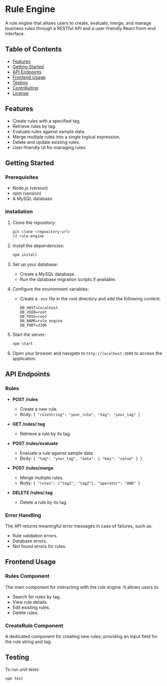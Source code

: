 # Rule Engine

A rule engine that allows users to create, evaluate, merge, and manage business rules through a RESTful API and a user-friendly React front-end interface.

## Table of Contents

- [Features](#features)
- [Getting Started](#getting-started)
- [API Endpoints](#api-endpoints)
- [Frontend Usage](#frontend-usage)
- [Testing](#testing)
- [Contributing](#contributing)
- [License](#license)

## Features

- Create rules with a specified tag.
- Retrieve rules by tag.
- Evaluate rules against sample data.
- Merge multiple rules into a single logical expression.
- Delete and update existing rules.
- User-friendly UI for managing rules.

## Getting Started

### Prerequisites

- Node.js (version)
- npm (version)
- A MySQL database

### Installation

1. Clone the repository:
    ```bash
    git clone <repository-url>
    cd rule-engine
    ```

2. Install the dependencies:
    ```bash
    npm install
    ```

3. Set up your database:
    - Create a MySQL database.
    - Run the database migration scripts if available.

4. Configure the environment variables:
    - Create a `.env` file in the root directory and add the following content:
      ```env
      DB_HOST=localhost
      DB_USER=root
      DB_PASS=root
      DB_NAME=rule_engine
      DB_PORT=3306
      ```

5. Start the server:
    ```bash
    npm start
    ```

6. Open your browser and navigate to `http://localhost:3000` to access the application.

## API Endpoints

### Rules

- **POST /rules**
  - Create a new rule.
  - Body: `{ "ruleString": "your_rule", "tag": "your_tag" }`

- **GET /rules/:tag**
  - Retrieve a rule by its tag.

- **POST /rules/evaluate**
  - Evaluate a rule against sample data.
  - Body: `{ "tag": "your_tag", "data": { "key": "value" } }`

- **POST /rules/merge**
  - Merge multiple rules.
  - Body: `{ "rules": ["tag1", "tag2"], "operator": "AND" }`

- **DELETE /rules/:tag**
  - Delete a rule by its tag.

### Error Handling

The API returns meaningful error messages in case of failures, such as:

- Rule validation errors.
- Database errors.
- Not found errors for rules.

## Frontend Usage

### Rules Component

The main component for interacting with the rule engine. It allows users to:

- Search for rules by tag.
- View rule details.
- Edit existing rules.
- Delete rules.

### CreateRule Component

A dedicated component for creating new rules, providing an input field for the rule string and tag.

## Testing

To run unit tests:

```bash
npm test

